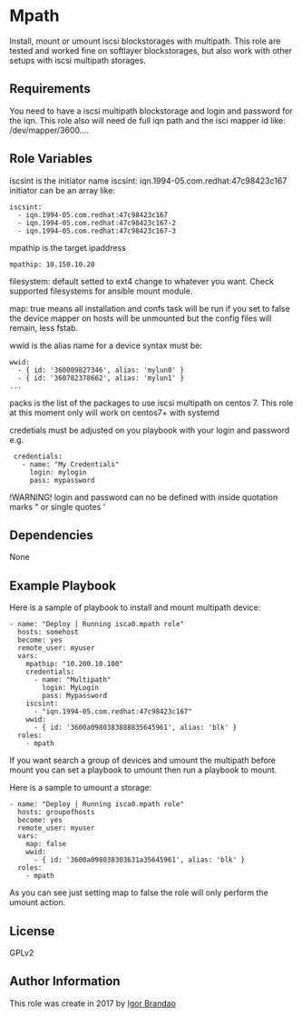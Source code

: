 Mpath
=========

Install, mount or umount iscsi blockstorages with multipath.
This role are tested and worked fine on softlayer blockstorages, but also
work with other setups with iscsi multipath storages.

Requirements
------------

You need to have a iscsi multipath blockstorage and login and password for the iqn.
This role also will need de full iqn path and the isci mapper id like: /dev/mapper/3600....

Role Variables
--------------

 iscsint is the initiator name
 iscsint: iqn.1994-05.com.redhat:47c98423c167
 initiator can be an array like:
 ```
 iscsint:
   - iqn.1994-05.com.redhat:47c98423c167
   - iqn.1994-05.com.redhat:47c98423c167-2
   - iqn.1994-05.com.redhat:47c98423c167-3
```
 mpathip is the target ipaddress
 ```
 mpathip: 10.150.10.20
```
 filesystem: default setted to ext4 change to whatever you want.
 Check supported filesystems for ansible mount module.

 map: true means all installation and confs task will be run
 if you set to false the device mapper on hosts will be unmounted
 but the config files will remain, less fstab.

 wwid is the alias name for a device
 syntax must be:
 ```
 wwid:
   - { id: '360009827346', alias: 'mylun0' }
   - { id: '360782378662', alias: 'mylun1' }
 ...
```
 packs is the list of the packages to use iscsi multipath on
 centos 7. This role at this moment only will work on centos7+
 with systemd


 credetials must be adjusted on you playbook with your login
 and password e.g.

```
 credentials:
   - name: "My Credentials"
     login: mylogin
     pass: mypassword
```
 !WARNING!
 login and password can no be defined with inside quotation marks " or single quotes '


Dependencies
------------

None

Example Playbook
----------------

Here is a sample of playbook to install and mount multipath device:

```
- name: "Deploy | Running isca0.mpath role"
  hosts: somehost
  become: yes
  remote_user: myuser
  vars:
    mpathip: "10.200.10.100"
    credentials:
      - name: "Multipath"
        login: MyLogin
        pass: Mypassword
    iscsint:
      - "iqn.1994-05.com.redhat:47c98423c167"
    wwid:
      - { id: '3600a0980383888835645961', alias: 'blk' }
  roles:
    - mpath
```

If you want search a group of devices and umount the multipath before mount
you can set a playbook to umount then run a playbook to mount.

Here is a sample to umount a storage:

```
- name: "Deploy | Running isca0.mpath role"
  hosts: groupofhosts
  become: yes
  remote_user: myuser
  vars:
    map: false
    wwid:
      - { id: '3600a098038303631a35645961', alias: 'blk' }
  roles:
    - mpath
```

As you can see just setting map to false the role will only perform the umount
action.

License
-------

GPLv2

Author Information
------------------

This role was create in 2017 by [Igor Brandao](https://isca.space)
